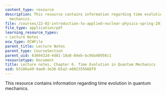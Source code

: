```yaml
---
content_type: resource
description: This resource contains information regarding time evolution in quantum
  mechanics.
file: /courses/22-02-introduction-to-applied-nuclear-physics-spring-2012/b5106a499ae03e36b5a2e002355668f9_MIT22_02S12_lec_ch6.pdf
file_type: application/pdf
learning_resource_types:
- Lecture Notes
ocw_type: OCWFile
parent_title: Lecture Notes
parent_type: CourseSection
parent_uid: 6366432d-4d81-18a0-84eb-bc9da46956c1
resourcetype: Document
title: Lecture notes, Chapter 6. Time Evolution in Quantum Mechanics
uid: b5106a49-9ae0-3e36-b5a2-e002355668f9
---
```

This resource contains information regarding time evolution in quantum mechanics.

